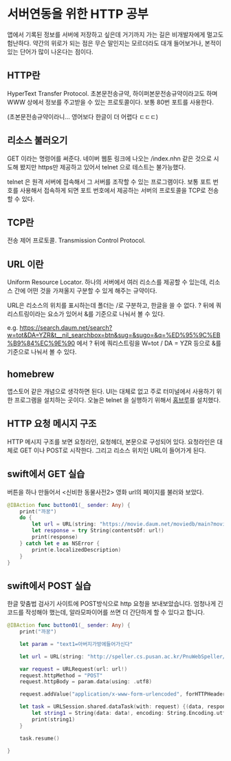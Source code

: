 # 서버연동을 위한 HTTP 공부


앱에서 기록된 정보를 서버에 저장하고 싶은데 거기까지 가는 길은 비개발자에게 멀고도 험난하다. 약간의 위로가 되는 점은 무슨 말인지는 모르더라도 대개 들어보거나, 본적이 있는 단어가 많이 나온다는 점이다.


## HTTP란
HyperText Transfer Protocol.
초본문전송규약, 하이퍼본문전송규약이라고도 하며 WWW 상에서 정보를 주고받을 수 있는 프로토콜이다. 보통 80번 포트를 사용한다.


(초본문전송규약이라니... 영어보다 한글이 더 어렵다 ㄷㄷㄷ)


## 리소스 불러오기
GET 이라는 명령어를 써준다. 네이버 웹툰 링크에 나오는 /index.nhn 같은 것으로 시도해 봤지만 https만 제공하고 있어서 telnet 으로 테스트는 불가능했다.

telnet 은 원격 서버에 접속해서 그 서버를 조작할 수 있는 프로그램이다. 보통 포트 번호를 사용해서 접속하게 되면 포트 번호에서 제공하는 서버의 프로토콜을 TCP로 전송할 수 있다.


## TCP란
전송 제어 프로토콜. Transmission Control Protocol.


## URL 이란
Uniform Resource Locator. 하나의 서버에서 여러 리소스를 제공할 수 있는데, 리소스 간에 어떤 것을 가져올지 구분할 수 있게 해주는 규약이다.

URL은 리소스의 위치를 표시하는데 폴더는 /로 구분하고, 한글을 쓸 수 없다.
? 뒤에 쿼리스트링이라는 요소가 있어서 &를 기준으로 나눠서 볼 수 있다.

e.g. https://search.daum.net/search?w=tot&DA=YZR&t__nil_searchbox=btn&sug=&sugo=&q=%ED%95%9C%EB%B9%84%EC%9E%90 에서 ? 뒤에 쿼리스트링을
W=tot / DA = YZR 등으로 &를 기준으로 나눠서 볼 수 있다.


## homebrew
앱스토어 같은 개념으로 생각하면 된다. UI는 대체로 없고 주로 터미널에서 사용하기 위한 프로그램을 설치하는 곳이다. 오늘은 telnet 을 실행하기 위해서 [홈브루](https://brew.sh)를 설치했다.


## HTTP 요청 메시지 구조

HTTP 메시지 구조를 보면 요청라인, 요청헤더, 본문으로 구성되어 있다.
요청라인은 대체로 GET 이나 POST로 시작한다. 그리고 리소스 위치인 URL이 들어가게 된다.


## swift에서 GET 실습
버튼을 하나 만들어서 <신비한 동물사전2> 영화 url의 페이지를 불러와 보았다.

```swift
@IBAction func button01(_ sender: Any) {
    print("까꿍")
    do {
        let url = URL(string: "https://movie.daum.net/moviedb/main?movieId=111490")
        let response = try String(contentsOf: url!)
        print(response)
    } catch let e as NSError {
        print(e.localizedDescription)
    }
}
```


## swift에서 POST 실습

한글 맞춤법 검사기 사이트에 POST방식으로 http 요청을 보내보았습니다.
엄청나게 긴 코드를 작성해야 했는데, 알라모파이어를 쓰면 더 간단하게 할 수 있다고 합니다.

```swift
@IBAction func button01(_ sender: Any) {
    print("까꿍")

    let param = "text1=아버지가방에들어가신다"

    let url = URL(string: "http://speller.cs.pusan.ac.kr/PnuWebSpeller/lib/check.asp")

    var request = URLRequest(url: url!)
    request.httpMethod = "POST"
    request.httpBody = param.data(using: .utf8)

    request.addValue("application/x-www-form-urlencoded", forHTTPHeaderField: "Content-Type")

    let task = URLSession.shared.dataTask(with: request) {(data, response, error) in
        let string1 = String(data: data!, encoding: String.Encoding.utf8)
        print(string1)
    }

    task.resume()

}
```
